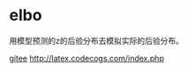 
# elbo
用模型预测的z的后验分布去模拟实际的后验分布。

[gitee](https://gitee.com/ioou/vaeelbo)
http://latex.codecogs.com/index.php
